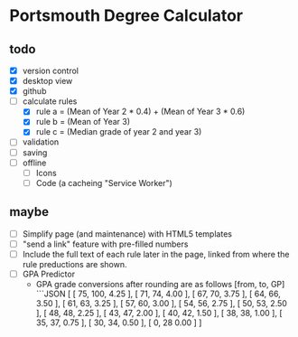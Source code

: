 # Portsmouth Degree Calculator

## todo

* [x] version control
* [x] desktop view
* [x] github
* [ ] calculate rules
  * [x] rule a = (Mean of Year 2 * 0.4) + (Mean of Year 3 * 0.6)  
  * [x] rule b = (Mean of Year 3)
  * [x] rule c = (Median grade of year 2 and year 3)
* [ ] validation
* [ ] saving
* [ ] offline
  * [ ] Icons
  * [ ] Code (a cacheing "Service Worker")

## maybe
* [ ] Simplify page (and maintenance) with HTML5 templates
* [ ] "send a link" feature with pre-filled numbers
* [ ] Include the full text of each rule later in the page, linked from where the rule preductions are shown.
* [ ] GPA Predictor
  * GPA grade conversions after rounding are as follows [from, to, GP]
        ```JSON
        [
            [ 75, 100, 4.25 ],
            [ 71, 74, 4.00 ],
            [ 67, 70, 3.75 ],
            [ 64, 66, 3.50 ],
            [ 61, 63, 3.25 ],
            [ 57, 60, 3.00 ],
            [ 54, 56, 2.75 ],
            [ 50, 53, 2.50 ],
            [ 48, 48, 2.25 ],
            [ 43, 47, 2.00 ],
            [ 40, 42, 1.50 ],
            [ 38, 38, 1.00 ],
            [ 35, 37, 0.75 ],
            [ 30, 34, 0.50 ],
            [ 0, 28 0.00 ]
        ]
